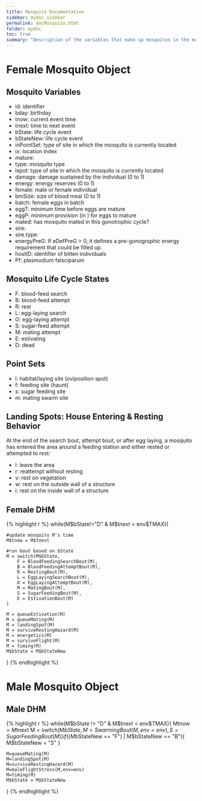```yaml
---
title: Mosquito Documentation
sidebar: mydoc_sidebar
permalink: docMosquito.html
folder: mydoc
toc: true
summary: "Description of the variables that make up mosquitos in the model."
---
```

# Female Mosquito Object

## Mosquito Variables
*   id: identifier
*   bday: birthday
*   tnow: current event time
*   tnext: time to next event
*   bState: life cycle event 
*   bStateNew: life cycle event 
*   inPointSet: type of site in which the mosquito is currently located
*   ix: location index
*   mature: 
*   type: mosquito type
*   lspot: type of site in which the mosquito is currently located
*   damage: damage sustained by the individual (0 to 1)
*   energy: energy reserves (0 to 1)
*   female: male or female individual
*   bmSize: size of blood meal (0 to 1)
*   batch: female eggs in batch
*   eggT: minimum time before eggs are mature
*   eggP: minimum provision (in ) for eggs to mature
*   mated: has mosquito mated in this gonotrophic cycle?
*   sire:
*   sire.type:
*   energyPreG: If eDefPreG > 0, it defines a pre-gonogrophic energy requirement that could be filled up.
*   hostID: identifier of bitten individuals
*   Pf: plasmodium falsciparum 

## Mosquito Life Cycle States
*   F: blood-feed search
*   B: blood-feed attempt
*   R: rest
*   L: egg-laying search
*   O: egg-laying attempt
*   S: sugar-feed attempt
*   M: mating attempt
*   E: estivating
*   D: dead

## Point Sets
*   l: habitat/laying site (oviposition spot)
*   f: feeding site (haunt)
*   s: sugar feeding site
*   m: mating swarm site

## Landing Spots: House Entering & Resting Behavior
At the end of the search bout, attempt bout, or after egg laying, a mosquito has entered the area around a feeding station and either rested or attempted to rest:

*   l: leave the area
*   r: reattempt without resting
*   v: rest on vegetation
*   w: rest on the outside wall of a structure
*   i: rest on the inside wall of a structure

## Female DHM

{% highlight r %}
while(M$bState!="D" & M$tnext < env$TMAX){

    #update mosquito M's time
    M$tnow = M$tnext 

    #run bout based on bState
    M = switch(M$bState,
        F = BloodFeedingSearchBout(M),
        B = BloodFeedingAttemptBout(M),
        R = RestingBout(M),
        L = EggLayingSearchBout(M),
        O = EggLayingAttemptBout(M),
        M = MatingBout(M),
        S = SugarFeedingBout(M),
        E = EstivationBout(M)
    )

    M = queueEstivation(M)
    M = queueMating(M)
    M = landingSpot(M)
    M = surviveRestingHazard(M)
    M = energetics(M)
    M = surviveFlight(M)
    M = timing(M)
    M$bState = M$bStateNew

}
{% endhighlight %}

# Male Mosquito Object

## Male DHM

{% highlight r %}
while(M$bState != "D" & M$tnext < env$TMAX){
    M$tnow = M$tnext
    M = switch(M$bState,
        M = SwarmingBout(M,env=env),
        S = SugarFeedingBout(M)
    )
    if((M$bStateNew == "F") | M$bStateNew == "B"){
        M$bStateNew = "S"
    } 

    M=queueMating(M)
    M=landingSpot(M) 
    M=surviveRestingHazard(M) 
    M=maleFlightStress(M,env=env)
    M=timing(M) 
    M$bState = M$bStateNew

}
{% endhighlight %}